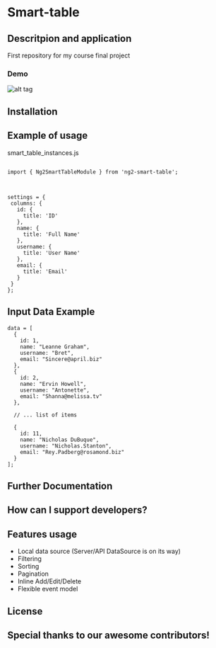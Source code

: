 

# Smart-table 

## Descritpion and application

First repository for my course final project

### Demo

![alt tag](src/assets/img/demo.gif)

## Installation

## Example of usage

smart_table_instances.js



```

import { Ng2SmartTableModule } from 'ng2-smart-table';

```

## 

 ```

settings = {
  columns: {
    id: {
      title: 'ID'
    },
    name: {
      title: 'Full Name'
    },
    username: {
      title: 'User Name'
    },
    email: {
      title: 'Email'
    }
  }
};

```

## Input Data Example

```
data = [
  {
    id: 1,
    name: "Leanne Graham",
    username: "Bret",
    email: "Sincere@april.biz"
  },
  {
    id: 2,
    name: "Ervin Howell",
    username: "Antonette",
    email: "Shanna@melissa.tv"
  },
  
  // ... list of items
  
  {
    id: 11,
    name: "Nicholas DuBuque",
    username: "Nicholas.Stanton",
    email: "Rey.Padberg@rosamond.biz"
  }
];
```
## Further Documentation

## How can I support developers?

## Features usage
* Local data source (Server/API DataSource is on its way)
* Filtering
* Sorting
* Pagination
* Inline Add/Edit/Delete
* Flexible event model

## 

## License

## Special thanks to our awesome contributors!